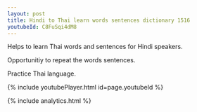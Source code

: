 ```yaml
---
layout: post
title: Hindi to Thai learn words sentences dictionary 1516 
youtubeId: C8FuSqi4dM8
---
```

 
 
Helps to learn Thai words and sentences for Hindi speakers.

Opportunitiy to repeat the words sentences. 

Practice Thai language. 
 
{% include youtubePlayer.html id=page.youtubeId %}
 
 
{% include analytics.html %}